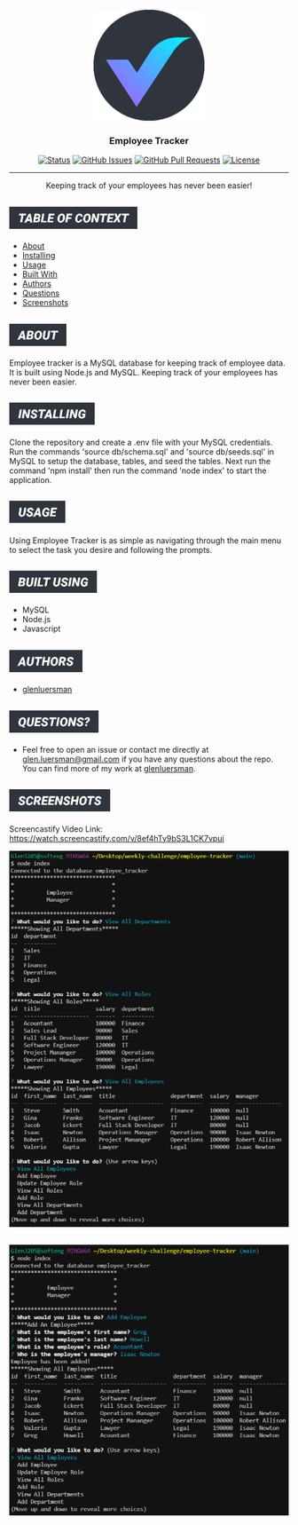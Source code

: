 <p align="center">
 <img width=200px height=200px src="./images/logo-round-dark.png" alt="Project logo"></a>
</p>

<h3 align="center">Employee Tracker</h3>

<div align="center">

[![Status](https://img.shields.io/badge/status-active-success.svg)]()
[![GitHub Issues](https://img.shields.io/github/issues/glenluersman/employee-tracker.svg)](https://github.com/glenluersman/employee-tracker/issues)
[![GitHub Pull Requests](https://img.shields.io/github/issues-pr/glenluersman/employee-tracker.svg)](https://github.com/glenluersman/employee-tracker/pulls)
[![License](https://img.shields.io/badge/license-MIT-blue.svg)](/LICENSE)

</div>

---

<p align="center"> Keeping track of your employees has never been easier!
    <br> 
</p>

## <img src="https://github.com/teamjuli0/readme-badges/blob/main/themes/clean-dark/menu-categories/table-of-context.png?raw=true" style="height: 40px">

- [About](#about)
- [Installing](#installing)
- [Usage](#usage)
- [Built With](#built_using)
- [Authors](#authors)
- [Questions](#questions)
- [Screenshots](#screenshots)

## <img id="about" src="https://github.com/teamjuli0/readme-badges/blob/main/themes/clean-dark/menu-categories/about.png?raw=true" style="height: 40px">

Employee tracker is a MySQL database for keeping track of employee data. It is built using Node.js and MySQL. Keeping track of your employees has never been easier.

## <img id="installing" src="https://github.com/teamjuli0/readme-badges/blob/main/themes/clean-dark/menu-categories/installing.png?raw=true" style="height: 40px">

Clone the repository and create a .env file with your MySQL credentials. Run the commands 'source db/schema.sql' and 'source db/seeds.sql' in MySQL to setup the database, tables, and seed the tables. Next run the command 'npm install' then run the command 'node index' to start the application.

## <img id="usage" src="https://github.com/teamjuli0/readme-badges/blob/main/themes/clean-dark/menu-categories/usage.png?raw=true" style="height: 40px">

Using Employee Tracker is as simple as navigating through the main menu to select the task you desire and following the prompts.

## <img id="built_using" src="https://github.com/teamjuli0/readme-badges/blob/main/themes/clean-dark/menu-categories/built-using.png?raw=true" style="height: 40px">

- MySQL
- Node.js
- Javascript

## <img id="authors" src="https://github.com/teamjuli0/readme-badges/blob/main/themes/clean-dark/menu-categories/authors.png?raw=true" style="height: 40px">

- [glenluersman](https://github.com/glenluersman)

## <img id="questions" src="https://github.com/teamjuli0/readme-badges/blob/main/themes/clean-dark/menu-categories/questions-alt.png?raw=true" style="height: 40px">

- Feel free to open an issue or contact me directly at glen.luersman@gmail.com if you have any questions about the repo. You can find more of my work at [glenluersman](https://github.com/glenluersman).

## <img id="screenshots" src="https://github.com/teamjuli0/readme-badges/blob/main/themes/clean-dark/menu-categories/screenshots.png?raw=true" style="height: 40px">

Screencastify Video Link:
https://watch.screencastify.com/v/8ef4hTy9bS3L1CK7vpui

<img style="margin: 0 0 15px 0" src="./images/tracker2.PNG" ></a>

<img style="margin: 0 0 15px 0" src="./images/tracker3.PNG" ></a>

